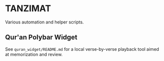 # TANZIMAT

Various automation and helper scripts.

## Qur'an Polybar Widget

See `quran_widget/README.md` for a local verse-by-verse playback tool
aimed at memorization and review.
